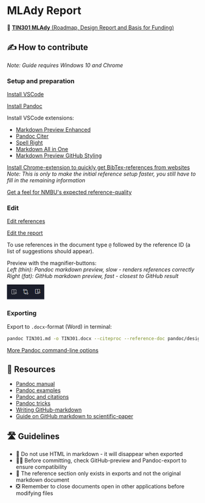 # MLAdy Report

📄 [**TIN301 MLAdy** (Roadmap, Design Report and Basis for Funding)](TIN301.md)

## ✍ How to contribute

_Note: Guide requires Windows 10 and Chrome_

### Setup and preparation

[Install VSCode](https://code.visualstudio.com/)

[Install Pandoc](https://pandoc.org/installing.html)

Install VSCode extensions:

- [Markdown Preview Enhanced](https://marketplace.visualstudio.com/items?itemName=shd101wyy.markdown-preview-enhanced)
- [Pandoc Citer](https://marketplace.visualstudio.com/items?itemName=notZaki.pandocciter)
- [Spell Right](https://marketplace.visualstudio.com/items?itemName=ban.spellright)
- [Markdown All in One](https://marketplace.visualstudio.com/items?itemName=yzhang.markdown-all-in-one)
- [Markdown Preview GitHub Styling](https://marketplace.visualstudio.com/items?itemName=bierner.markdown-preview-github-styles)

[Install Chrome-extension to quickly get BibTex-references from websites](https://chrome.google.com/webstore/detail/bibtex-entry-from-url/mgpmgkhhbjgkpnanlmlhibjfgpdpgjec?hl=en)  
_Note: This is only to make the initial reference setup faster, you still have to fill in the remaining information_

[Get a feel for NMBU's expected reference-quality](https://www.nmbu.no/en/about-nmbu/library/write-and-cite/styles/examples-nmbu-style)

### Edit

[Edit references](pandoc/references.bib)

[Edit the report](TIN301.md)

To use references in the document type `@` followed by the reference ID (a list of suggestions should appear). 

Preview with the magnifier-buttons:  
_Left (thin): Pandoc markdown preview, slow - renders references correctly_  
_Right (fat): GitHub markdown preview, fast - closest to GitHub result_

![](images/preview-buttons.png)  

### Exporting

Export to `.docx`-format (Word) in terminal:

```sh
pandoc TIN301.md -o TIN301.docx --citeproc --reference-doc pandoc/design.docx
```

[More Pandoc command-line options](https://pandoc.org/MANUAL.html#default-files)


## 📖 Resources

- [Pandoc manual](https://pandoc.org/MANUAL.html)
- [Pandoc examples](https://pandoc.org/demos.html)
- [Pandoc and citations](https://rmarkdown.rstudio.com/authoring_bibliographies_and_citations.html)
- [Pandoc tricks](https://github.com/jgm/pandoc/wiki/Pandoc-Tricks#from-markdown-to-markdown)
- [Writing GitHub-markdown](https://github.com/adam-p/markdown-here/wiki/Markdown-Cheatsheet)
- [Guide on GitHub markdown to scientific-paper](https://gist.github.com/maxogden/97190db73ac19fc6c1d9beee1a6e4fc8)

## 🛣 Guidelines

- 🚫 Do not use HTML in markdown - it will disappear when exported
- 🕵️‍♂️ Before committing, check GitHub-preview and Pandoc-export to ensure compatibility
- 🧾 The reference section only exists in exports and not the original markdown document
- ❎ Remember to close documents open in other applications before modifying files
